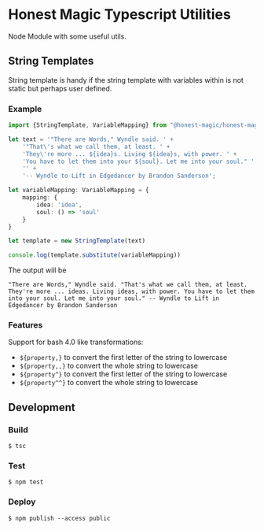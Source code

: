 # Honest Magic Typescript Utilities #

Node Module with some useful utils.

## String Templates ##

String template is handy if the string template with variables within is not static but
perhaps user defined.

### Example ###

```typescript
import {StringTemplate, VariableMapping} from "@honest-magic/honest-magic-utils";

let text = '"There are Words," Wyndle said. ' +
    '"That\'s what we call them, at least. ' +
    'They\'re more ... ${idea}s. Living ${idea}s, with power. ' +
    'You have to let them into your ${soul}. Let me into your soul." ' +
    '' +
    '-- Wyndle to Lift in Edgedancer by Brandon Sanderson';

let variableMapping: VariableMapping = {
    mapping: {
        idea: 'idea',
        soul: () => 'soul'
    }
}

let template = new StringTemplate(text)

console.log(template.substitute(variableMapping))

```
The output will be
```shell
"There are Words," Wyndle said. "That's what we call them, at least. They're more ... ideas. Living ideas, with power. You have to let them into your soul. Let me into your soul." -- Wyndle to Lift in Edgedancer by Brandon Sanderson
```

### Features ###

Support for bash 4.0 like transformations:

- `${property,}` to convert the first letter of the string to lowercase
- `${property,,}` to convert the whole string to lowercase
- `${property^}` to convert the first letter of the string to lowercase
- `${property^^}` to convert the whole string to lowercase

## Development ##

### Build ###

```shell
$ tsc
```

### Test ###

```shell
$ npm test
```

### Deploy ###

```shell
$ npm publish --access public
```

